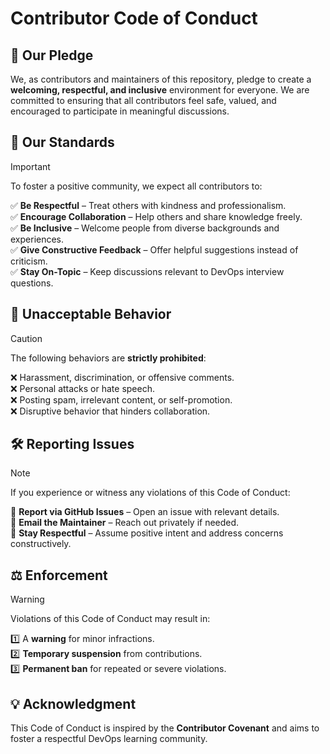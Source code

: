 # Contributor Code of Conduct  

## 📜 Our Pledge  

We, as contributors and maintainers of this repository, pledge to create a **welcoming, respectful, and inclusive** environment for everyone. We are committed to ensuring that all contributors feel safe, valued, and encouraged to participate in meaningful discussions.  

## 🤝 Our Standards  

> [!IMPORTANT]  
>
> To foster a positive community, we expect all contributors to:  
>
> ✅ **Be Respectful** – Treat others with kindness and professionalism.  
> ✅ **Encourage Collaboration** – Help others and share knowledge freely.  
> ✅ **Be Inclusive** – Welcome people from diverse backgrounds and experiences.  
> ✅ **Give Constructive Feedback** – Offer helpful suggestions instead of criticism.  
> ✅ **Stay On-Topic** – Keep discussions relevant to DevOps interview questions.  

## 🚫 Unacceptable Behavior  

> [!CAUTION]
>
> The following behaviors are **strictly prohibited**:  
>
> ❌ Harassment, discrimination, or offensive comments.  
> ❌ Personal attacks or hate speech.  
> ❌ Posting spam, irrelevant content, or self-promotion.  
> ❌ Disruptive behavior that hinders collaboration.  

## 🛠 Reporting Issues  

> [!NOTE]
>
> If you experience or witness any violations of this Code of Conduct:  
>
> 📌 **Report via GitHub Issues** – Open an issue with relevant details.  
> 📌 **Email the Maintainer** – Reach out privately if needed.  
> 📌 **Stay Respectful** – Assume positive intent and address concerns constructively.  

## ⚖️ Enforcement  

> [!WARNING]  
>
> Violations of this Code of Conduct may result in:  
>
> 1️⃣ A **warning** for minor infractions.  
> 2️⃣ **Temporary suspension** from contributions.  
> 3️⃣ **Permanent ban** for repeated or severe violations.  

## 💡 Acknowledgment  

This Code of Conduct is inspired by the **Contributor Covenant** and aims to foster a respectful DevOps learning community.  
